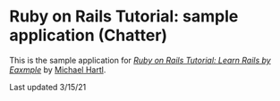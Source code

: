 # Ruby on Rails Tutorial: sample application (Chatter)

This is the sample application for 
[*Ruby on Rails Tutorial: Learn Rails by Eaxmple*](http://railstutorial.org/)
by [Michael Hartl](http://michaelhartl.com/).

Last updated 3/15/21
